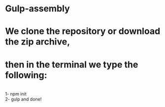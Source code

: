 # Gulp-assembly
# We clone the repository or download the zip archive, <br>
# then in the terminal we type the following:
<br>
1- npm init
<br>
2- gulp
and done!
